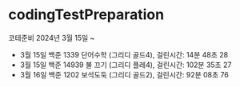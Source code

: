 
# codingTestPreparation
코테준비 2024년 3월 15일 ~

- 3월 15일 백준 1339 단어수학 (그리디 골드4), 걸린시간: 14분 48초 28
- 3월 15일 백준 14939 불 끄기 (그리디 플레4), 걸린시간: 102분 35초 27
- 3월 16일 백준 1202 보석도둑 (그리디 골드2), 걸린시간: 92분 08초 76
